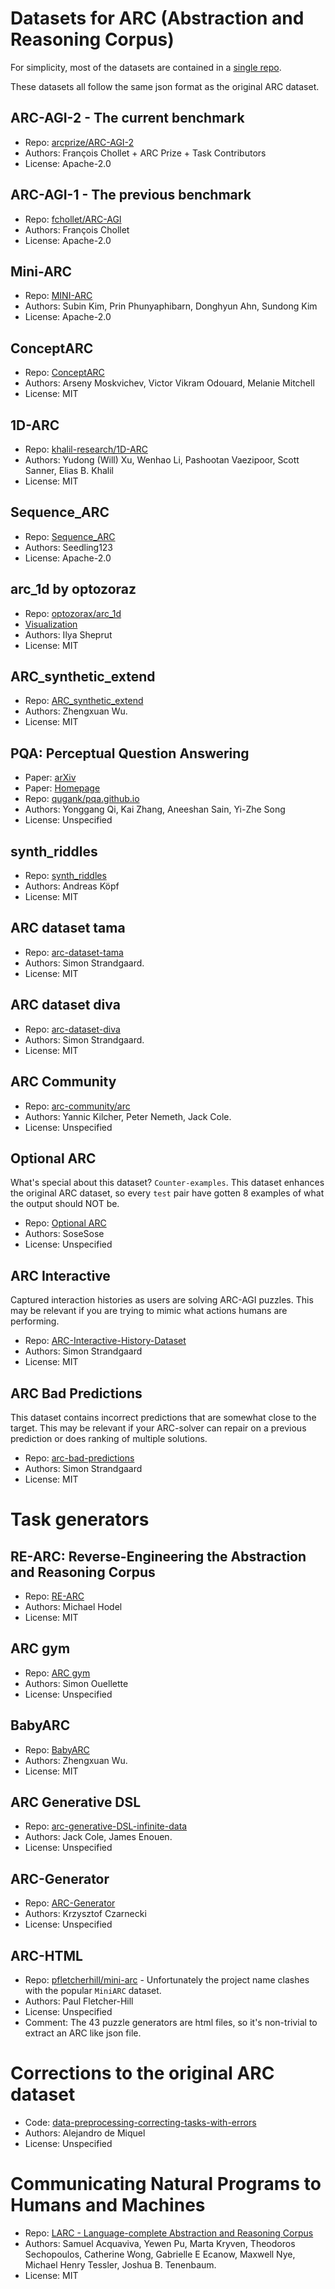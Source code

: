 # Datasets for ARC (Abstraction and Reasoning Corpus)

For simplicity, most of the datasets are contained in a [single repo](https://github.com/neoneye/arc-dataset-collection).

These datasets all follow the same json format as the original ARC dataset.

## ARC-AGI-2 - The current benchmark

- Repo: [arcprize/ARC-AGI-2](https://github.com/arcprize/ARC-AGI-2)
- Authors: François Chollet + ARC Prize + Task Contributors
- License: Apache-2.0

## ARC-AGI-1 - The previous benchmark

- Repo: [fchollet/ARC-AGI](https://github.com/fchollet/ARC-AGI/tree/master/data)
- Authors: François Chollet
- License: Apache-2.0

## Mini-ARC

- Repo: [MINI-ARC](https://github.com/KSB21ST/MINI-ARC)
- Authors: Subin Kim, Prin Phunyaphibarn, Donghyun Ahn, Sundong Kim
- License: Apache-2.0

## ConceptARC

- Repo: [ConceptARC](https://github.com/victorvikram/ConceptARC/tree/main/corpus)
- Authors: Arseny Moskvichev, Victor Vikram Odouard, Melanie Mitchell
- License: MIT

## 1D-ARC

- Repo: [khalil-research/1D-ARC](https://github.com/khalil-research/1D-ARC/tree/main/dataset)
- Authors: Yudong (Will) Xu, Wenhao Li, Pashootan Vaezipoor, Scott Sanner, Elias B. Khalil
- License: MIT

## Sequence\_ARC

- Repo: [Sequence_ARC](https://github.com/seedling123/Sequence_ARC)
- Authors: Seedling123
- License: Apache-2.0

## arc\_1d by optozoraz

- Repo: [optozorax/arc_1d](https://github.com/optozorax/arc_1d)
- [Visualization](https://optozorax.github.io/arc_1d/)
- Authors: Ilya Sheprut
- License: MIT

## ARC\_synthetic\_extend

- Repo: [ARC_synthetic_extend](https://github.com/frankaging/ARC_synthetic_extend)
- Authors: Zhengxuan Wu.
- License: MIT

## PQA: Perceptual Question Answering

- Paper: [arXiv](https://arxiv.org/abs/2104.03589)
- Paper: [Homepage](https://qugank.github.io/pqa.github.io/)
- Repo: [qugank/pqa.github.io](https://github.com/qugank/pqa.github.io)
- Authors: Yonggang Qi, Kai Zhang, Aneeshan Sain, Yi-Zhe Song
- License: Unspecified

## synth_riddles

- Repo: [synth_riddles](https://github.com/arc-community/synth_riddles)
- Authors: Andreas Köpf
- License: MIT

## ARC dataset tama

- Repo: [arc-dataset-tama](https://github.com/neoneye/arc-dataset-tama)
- Authors: Simon Strandgaard.
- License: MIT

## ARC dataset diva

- Repo: [arc-dataset-diva](https://github.com/neoneye/arc-dataset-diva)
- Authors: Simon Strandgaard.
- License: MIT

## ARC Community

- Repo: [arc-community/arc](https://github.com/arc-community/arc)
- Authors: Yannic Kilcher, Peter Nemeth, Jack Cole.
- License: Unspecified

## Optional ARC

What's special about this dataset? `Counter-examples`.
This dataset enhances the original ARC dataset, so every `test` pair have gotten 8 examples of what the output should NOT be.

- Repo: [Optional ARC](https://github.com/SoseSose/Optional-ARC)
- Authors: SoseSose
- License: Unspecified

## ARC Interactive

Captured interaction histories as users are solving ARC-AGI puzzles.
This may be relevant if you are trying to mimic what actions humans are performing.

- Repo: [ARC-Interactive-History-Dataset](https://github.com/neoneye/ARC-Interactive-History-Dataset)
- Authors: Simon Strandgaard
- License: MIT

## ARC Bad Predictions

This dataset contains incorrect predictions that are somewhat close to the target.
This may be relevant if your ARC-solver can repair on a previous prediction or does ranking of multiple solutions.

- Repo: [arc-bad-predictions](https://huggingface.co/datasets/neoneye/arc-bad-prediction)
- Authors: Simon Strandgaard
- License: MIT

# Task generators

## RE-ARC: Reverse-Engineering the Abstraction and Reasoning Corpus

- Repo: [RE-ARC](https://github.com/michaelhodel/re-arc/)
- Authors: Michael Hodel
- License: MIT

## ARC gym

- Repo: [ARC gym](https://github.com/SimonOuellette35/ARC_gym)
- Authors: Simon Ouellette
- License: Unspecified

## BabyARC

- Repo: [BabyARC](https://github.com/frankaging/BabyARC)
- Authors: Zhengxuan Wu.
- License: MIT

## ARC Generative DSL

- Repo: [arc-generative-DSL-infinite-data](https://github.com/arc-community/arc-generative-DSL-infinite-data)
- Authors: Jack Cole, James Enouen.
- License: Unspecified

## ARC-Generator

- Repo: [ARC-Generator](https://github.com/Krzysiulek/ARC-Generator)
- Authors: Krzysztof Czarnecki
- License: Unspecified

## ARC-HTML

- Repo: [pfletcherhill/mini-arc](https://github.com/pfletcherhill/mini-arc) - Unfortunately the project name clashes with the popular `MiniARC` dataset.
- Authors: Paul Fletcher-Hill
- License: Unspecified
- Comment: The 43 puzzle generators are html files, so it's non-trivial to extract an ARC like json file.

# Corrections to the original ARC dataset

- Code: [data-preprocessing-correcting-tasks-with-errors](https://www.kaggle.com/code/ademiquel/data-preprocessing-correcting-tasks-with-errors/notebook)
- Authors: Alejandro de Miquel
- License: Unspecified


# Communicating Natural Programs to Humans and Machines

- Repo: [LARC - Language-complete Abstraction and Reasoning Corpus](https://github.com/samacqua/LARC)
- Authors: Samuel Acquaviva, Yewen Pu, Marta Kryven, Theodoros Sechopoulos, Catherine Wong, Gabrielle E Ecanow, Maxwell Nye, Michael Henry Tessler, Joshua B. Tenenbaum.
- License: MIT

